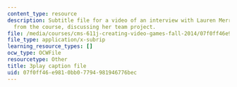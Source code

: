 ```yaml
---
content_type: resource
description: Subtitle file for a video of an interview with Lauren Merriman, a student
  from the course, discussing her team project.
file: /media/courses/cms-611j-creating-video-games-fall-2014/07f0ff46e9810bb07794981946776bec_Od21y3eAwUo.srt
file_type: application/x-subrip
learning_resource_types: []
ocw_type: OCWFile
resourcetype: Other
title: 3play caption file
uid: 07f0ff46-e981-0bb0-7794-981946776bec
---
```

